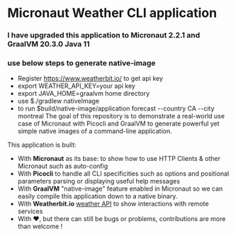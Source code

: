 # Micronaut Weather CLI application

### I have upgraded this application to Micronaut 2.2.1 and GraalVM 20.3.0 Java 11
### use below steps to generate native-image
* Register https://www.weatherbit.io/ to get api key
* export WEATHER_API_KEY=your api key
* export JAVA_HOME=graalvm home directory 
* use $./gradlew nativeImage
* to run $build/native-image/application forecast --country CA --city montreal
The goal of this repository is to demonstrate a real-world use case of Micronaut with Picocli and GraalVM to generate powerful yet simple native images of a command-line application.

This application is built:

* With **Micronaut** as its base:  to show how to use HTTP Clients & other Micronaut such as auto-config
* With **Picocli** to handle all CLI specificities such as options and positional parameters parsing or displaying useful help messages
* With **GraalVM** "native-image" feature enabled in Micronaut so we can easily compile this application down to a native binary.
* With **Weatherbit.io** [weather API](https://www.weatherbit.io/api/) to show interactions with remote services
* With ♥️, but there can still be bugs or problems, contributions are more than welcome !